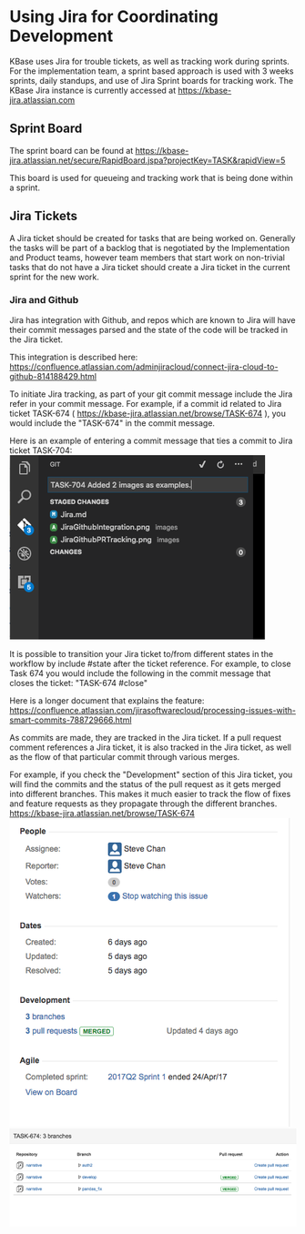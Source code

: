 # Using Jira for Coordinating Development #

KBase uses Jira for trouble tickets, as well as tracking work during sprints. For the implementation team, a sprint based approach is used with 3 weeks sprints, daily standups, and use of Jira Sprint boards for tracking work. The KBase Jira instance is currently accessed at https://kbase-jira.atlassian.com

## Sprint Board ##

The sprint board can be found at https://kbase-jira.atlassian.net/secure/RapidBoard.jspa?projectKey=TASK&rapidView=5

This board is used for queueing and tracking work that is being done within a sprint.

## Jira Tickets ##

A Jira ticket should be created for tasks that are being worked on. Generally the tasks will be part of a backlog that is negotiated by the Implementation and Product teams,
however team members that start work on non-trivial tasks that do not have a Jira ticket
should create a Jira ticket in the current sprint for the new work.

### Jira and Github ###

Jira has integration with Github, and repos which are known to Jira will have their commit
messages parsed and the state of the code will be tracked in the Jira ticket.

This integration is described here:
https://confluence.atlassian.com/adminjiracloud/connect-jira-cloud-to-github-814188429.html

To initiate Jira tracking, as part of your git commit message include the Jira refer
in your commit message. For example, if a commit id related to Jira ticket TASK-674
( https://kbase-jira.atlassian.net/browse/TASK-674 ), you would include the "TASK-674"
in the commit message.

Here is an example of entering a commit message that ties a commit to Jira ticket TASK-704:
![Git commit referencing TASK-704](images/GitCommitJiraLink.png "Commit message linking to jira ticket TASK-704" )

It is possible to transition your Jira ticket to/from different states in the workflow by
include #state after the ticket reference. For example, to close Task 674 you would include
the following in the commit message that closes the ticket:
"TASK-674 #close"

Here is a longer document that explains the feature:
https://confluence.atlassian.com/jirasoftwarecloud/processing-issues-with-smart-commits-788729666.html

As commits are made, they are tracked in the Jira ticket. If a pull request comment
references a Jira ticket, it is also tracked in the Jira ticket, as well as the flow
of that particular commit through various merges.

For example, if you check the "Development" section of this Jira ticket, you will find the
commits and the status of the pull request as it gets merged into different branches. This
makes it much easier to track the flow of fixes and feature requests as they propagate
through the different branches.
https://kbase-jira.atlassian.net/browse/TASK-674
![Development Panel in Issue](images/JiraGithubIntegration.png "Development Panel in Jira Ticket" )
![Branches Popup in Issue](images/JiraGithubPRTracking.png "Branches popup in Jira Ticket" )